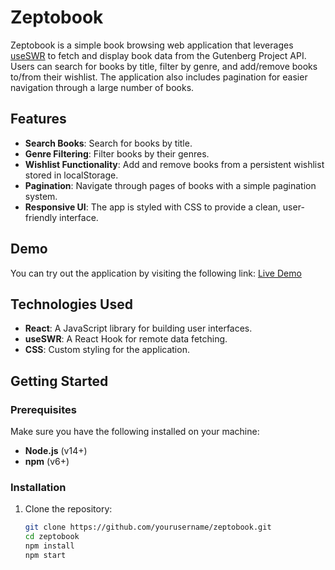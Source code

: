 # Zeptobook

Zeptobook is a simple book browsing web application that leverages [useSWR](https://gutendex.com/books) to fetch and display book data from the Gutenberg Project API. Users can search for books by title, filter by genre, and add/remove books to/from their wishlist. The application also includes pagination for easier navigation through a large number of books.

## Features

- **Search Books**: Search for books by title.
- **Genre Filtering**: Filter books by their genres.
- **Wishlist Functionality**: Add and remove books from a persistent wishlist stored in localStorage.
- **Pagination**: Navigate through pages of books with a simple pagination system.
- **Responsive UI**: The app is styled with CSS to provide a clean, user-friendly interface.

## Demo

You can try out the application by visiting the following link: [Live Demo](https://vercel.com/ashfaqur-papon/zepto-app-zold)

## Technologies Used

- **React**: A JavaScript library for building user interfaces.
- **useSWR**: A React Hook for remote data fetching.
- **CSS**: Custom styling for the application.

## Getting Started

### Prerequisites

Make sure you have the following installed on your machine:

- **Node.js** (v14+)
- **npm** (v6+)

### Installation

1. Clone the repository:
   ```bash
   git clone https://github.com/yourusername/zeptobook.git
   cd zeptobook
   npm install
   npm start

